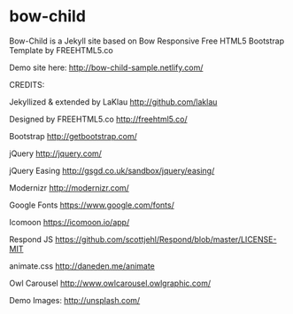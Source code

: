 # bow-child

Bow-Child is a Jekyll site based on Bow Responsive Free HTML5 Bootstrap Template by FREEHTML5.co

Demo site here: http://bow-child-sample.netlify.com/ 

CREDITS:

Jekyllized & extended by LaKlau
http://github.com/laklau

Designed by FREEHTML5.co
http://freehtml5.co/

Bootstrap
http://getbootstrap.com/

jQuery
http://jquery.com/

jQuery Easing
http://gsgd.co.uk/sandbox/jquery/easing/

Modernizr
http://modernizr.com/

Google Fonts
https://www.google.com/fonts/

Icomoon
https://icomoon.io/app/

Respond JS
https://github.com/scottjehl/Respond/blob/master/LICENSE-MIT

animate.css
http://daneden.me/animate

Owl Carousel
http://www.owlcarousel.owlgraphic.com/

Demo Images:
http://unsplash.com/
